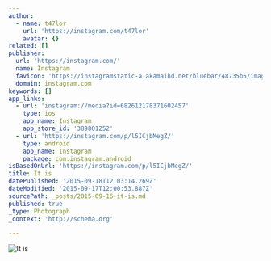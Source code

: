 ```yaml
---
author:
  - name: t47lor
    url: 'https://instagram.com/t47lor'
    avatar: {}
related: []
publisher:
  url: 'https://instagram.com/'
  name: Instagram
  favicon: 'https://instagramstatic-a.akamaihd.net/bluebar/48735b5/images/ico/favicon.ico'
  domain: instagram.com
keywords: []
app_links:
  - url: 'instagram://media?id=682612178371602457'
    type: ios
    app_name: Instagram
    app_store_id: '389801252'
  - url: 'https://instagram.com/p/l5ICjbMegZ/'
    type: android
    app_name: Instagram
    package: com.instagram.android
isBasedOnUrl: 'https://instagram.com/p/l5ICjbMegZ/'
title: It is
datePublished: '2015-09-18T12:03:14.269Z'
dateModified: '2015-09-17T12:00:53.887Z'
sourcePath: _posts/2015-09-16-it-is.md
published: true
_type: Photograph
_context: 'http://schema.org'

---
```

![It is](https://igcdn-photos-e-a.akamaihd.net/hphotos-ak-xaf1/t51.2885-15/e15/11327184_1598095240432356_288449940_n.jpg)